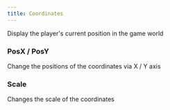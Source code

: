 ```yaml
---
title: Coordinates
---
```


Display the player's current position in the game world

### PosX / PosY

Change the positions of the coordinates via X / Y axis

### Scale

Changes the scale of the coordinates
